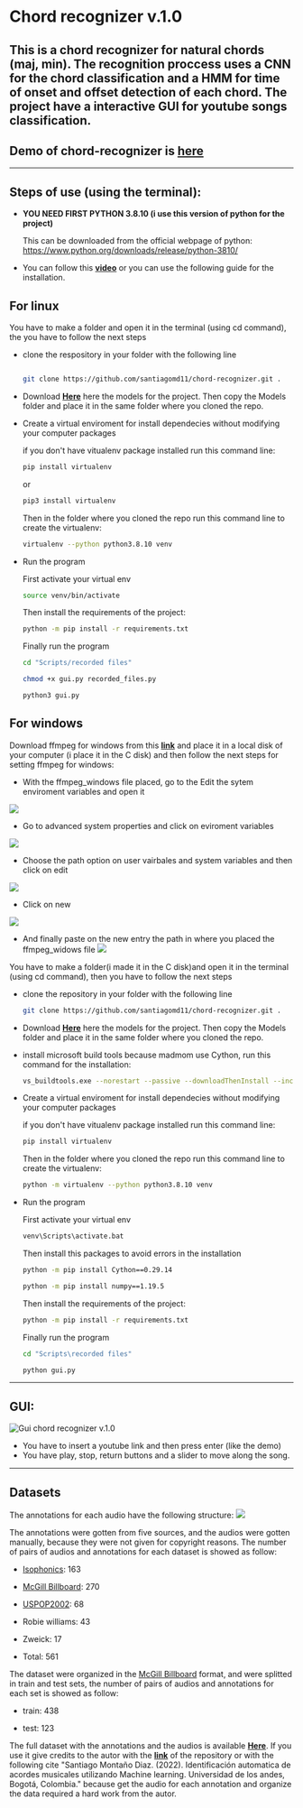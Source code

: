 # Chord recognizer v.1.0

## This is a chord recognizer for natural chords (maj, min). The recognition proccess uses a CNN for the chord classification and a HMM for time of onset and offset  detection of each chord. The project have a interactive GUI for youtube songs classification.

## **Demo of chord-recognizer is** **[here](https://youtu.be/3b4xgkvJZRE)**


---
## **Steps of use (using the terminal)**:

* **YOU NEED FIRST PYTHON 3.8.10 (i use this    version of python for the project)**

    This can be downloaded from the official webpage of python: https://www.python.org/downloads/release/python-3810/

* You can follow this **[video](https://youtu.be/zQ3w5fg5qbI)** or you can use the following guide for the installation.




## For linux
You have to make a folder and open it in the terminal (using cd command), the you have to follow the next steps

* clone the respository in your folder with the following line


    ```bash

    git clone https://github.com/santiagomd11/chord-recognizer.git .

    ```

*  Download **[Here](https://drive.google.com/drive/folders/19NX9zFIGRTnaMxOJRTUrqHzicNxPMeMS?usp=sharing)** here the models for the project. Then copy the Models folder and place it in the same folder where you cloned the repo.

* Create a virtual enviroment for install dependecies without modifying your computer packages

    if you don't have vitualenv package installed run this command line:


    ```bash
    pip install virtualenv
    ```
    or 
    ```bash
    pip3 install virtualenv
    ```
    Then in the folder where you cloned the repo run this command line to create the virtualenv:

    ```bash
    virtualenv --python python3.8.10 venv
    ```

* Run the program

    First activate your virtual env

    ```bash
    source venv/bin/activate
    ```
    Then install the requirements of the project:
    ```bash
    python -m pip install -r requirements.txt
    ``` 

    Finally run the program

     ```bash
    cd "Scripts/recorded files"
    ``` 
    ```bash
    chmod +x gui.py recorded_files.py
    ``` 
    ```bash
    python3 gui.py
    ``` 

## For windows

Download ffmpeg for windows from this **[link](https://drive.google.com/drive/folders/1XcaDCQ4I0_MwtHclJ72JXfcqYf2MRr-U?usp=sharing)** and place it in a local disk of your computer (i place it in the C disk) and then follow the next steps for setting ffmpeg for windows:

* With the ffmpeg_windows file placed, go to the Edit the sytem enviroment variables and open it

![](/Images/step1.jpg)

*  Go to advanced system properties and click on eviroment variables

![](/Images/step2.JPG)

* Choose the path option on user vairbales and system variables and then click on edit

![](/Images/step3.jpg)

* Click on new

![](/Images/step4.jpg)

* And finally paste on the new entry the path in where you placed the ffmpeg_widows file
![](/Images/step5.jpg)



You have to make a folder(i made it in the C disk)and open it in the terminal (using cd command), then you have to follow the next steps

* clone the repository in your folder with the following line


    ```bash
    git clone https://github.com/santiagomd11/chord-recognizer.git .
    ```
*  Download **[Here](https://drive.google.com/drive/folders/19NX9zFIGRTnaMxOJRTUrqHzicNxPMeMS?usp=sharing)** here the models for the project. Then copy the Models folder and place it in the same folder where you cloned the repo.

* install microsoft build tools because madmom use Cython, run this command for the installation:
    ```bash
    vs_buildtools.exe --norestart --passive --downloadThenInstall --includeRecommended --add Microsoft.VisualStudio.Workload.NativeDesktop --add Microsoft.VisualStudio.Workload.VCTools --add Microsoft.VisualStudio.Workload.MSBuildTools
    ``` 

* Create a virtual enviroment for install dependecies without modifying your computer packages

    if you don't have vitualenv package installed run this command line:


    ```bash
    pip install virtualenv
    ```
    Then in the folder where you cloned the repo run this command line to create the virtualenv:

    ```bash
    python -m virtualenv --python python3.8.10 venv
    ```

* Run the program

    First activate your virtual env
    ```bash
    venv\Scripts\activate.bat
    ```
    Then install this packages to avoid errors in the installation
    ```bash
    python -m pip install Cython==0.29.14
    ```
    ```bash
    python -m pip install numpy==1.19.5
    ``` 
    Then install the requirements of the project:
    ```bash
    python -m pip install -r requirements.txt
    ``` 

    Finally run the program

     ```bash
    cd "Scripts\recorded files"
    ``` 
    ```bash
    python gui.py
    ``` 
---
## **GUI**:
![Gui chord recognizer v.1.0](/Images/gui_img.png)

* You have to insert a youtube link and then press enter (like the demo)
* You have play, stop, return buttons and a slider to move along the song.

---
## Datasets

The annotations for each audio have the following structure: 
![](/Images/Annotation_struct.png)

The annotations were gotten from five sources, and the audios were gotten manually, because they were not given for copyright reasons. The number of pairs of audios and annotations for each dataset is showed as follow:

* [Isophonics](http://www.isophonics.net/content/reference-annotations-beatles): 163
* [McGill Billboard](https://ddmal.music.mcgill.ca/research/The_McGill_Billboard_Project_(Chord_Analysis_Dataset)/): 270

* [USPOP2002](http://labrosa.ee.columbia.edu/projects/musicsim/uspop2002.html): 68

* Robie williams: 43

* Zweick: 17

* Total: 561

The dataset were organized in the [McGill Billboard](https://ddmal.music.mcgill.ca/research/The_McGill_Billboard_Project_(Chord_Analysis_Dataset)/) format, and were splitted in train and test sets, the number of pairs of audios and annotations for each set is showed as follow:

* train: 438 

* test: 123

The full dataset with the annotations and the audios is available **[Here](https://drive.google.com/file/d/1KP_UJPdOgFA-I7vL7BjNO2Vz6FdQEQUk/view)**. If you use it give credits to the autor with the **[link](https://github.com/santiagomd11/chord-recognizer)** of the repository or with the following cite "Santiago Montaño Diaz. (2022). Identificación automatica de acordes musicales utilizando Machine learning. Universidad de los andes, Bogotá, Colombia." because get the audio for each annotation and organize the data required a hard work from the autor.

